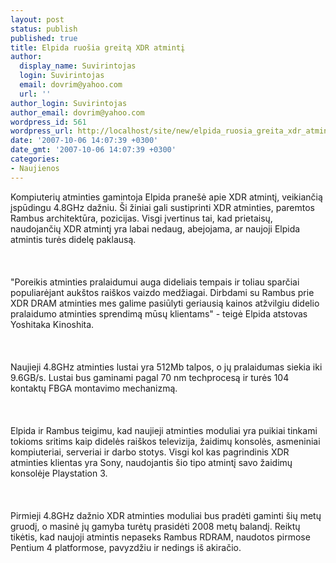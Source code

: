 ```yaml
---
layout: post
status: publish
published: true
title: Elpida ruošia greitą XDR atmintį
author:
  display_name: Suvirintojas
  login: Suvirintojas
  email: dovrim@yahoo.com
  url: ''
author_login: Suvirintojas
author_email: dovrim@yahoo.com
wordpress_id: 561
wordpress_url: http://localhost/site/new/elpida_ruosia_greita_xdr_atminti/
date: '2007-10-06 14:07:39 +0300'
date_gmt: '2007-10-06 14:07:39 +0300'
categories:
- Naujienos
---
```

<p>Kompiuterių atminties gamintoja Elpida pranešė apie XDR atmintį, veikiančią įspūdingu 4.8GHz dažniu. Ši žiniai gali sustiprinti XDR atminties, paremtos Rambus architektūra, pozicijas. Visgi įvertinus tai, kad prietaisų, naudojančių XDR atmintį yra labai nedaug, abejojama, ar naujoji Elpida atmintis turės didelę paklausą.<br />
<br><br />
<br>&quot;Poreikis atminties pralaidumui auga dideliais tempais ir toliau sparčiai populiarėjant aukštos raiškos vaizdo medžiagai. Dirbdami su Rambus prie XDR DRAM atminties mes galime pasiūlyti geriausią kainos atžvilgiu didelio pralaidumo atminties sprendimą mūsų klientams&quot; - teigė Elpida atstovas Yoshitaka Kinoshita.<br />
<br><br />
<br>Naujieji 4.8GHz atminties lustai yra 512Mb talpos, o jų pralaidumas siekia iki 9.6GB/s. Lustai bus gaminami pagal 70 nm techprocesą ir turės 104 kontaktų FBGA montavimo mechanizmą.<br />
<br><br />
<br>Elpida ir Rambus teigimu, kad naujieji atminties moduliai yra puikiai tinkami tokioms sritims kaip didelės raiškos televizija, žaidimų konsolės, asmeniniai kompiuteriai, serveriai ir darbo stotys. Visgi kol kas pagrindinis XDR atminties klientas yra Sony, naudojantis šio tipo atmintį savo žaidimų konsolėje Playstation 3.<br />
<br><br />
<br>Pirmieji 4.8GHz dažnio XDR atminties moduliai bus pradėti gaminti šių metų gruodį, o masinė jų gamyba turėtų prasidėti 2008 metų balandį. Reiktų tikėtis, kad naujoji atmintis nepaseks Rambus RDRAM, naudotos pirmose Pentium 4 platformose, pavyzdžiu ir nedings iš akiračio.</p>
